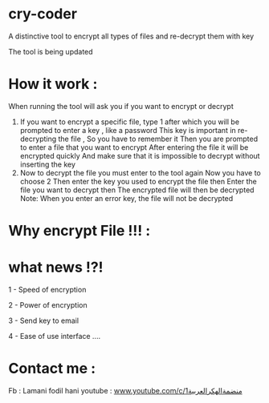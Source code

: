 # cry-coder
A distinctive tool to encrypt all types of files and re-decrypt them with key 

The tool is being updated
# How it work :

When running the tool will ask you if you want to encrypt or decrypt
1) If you want to encrypt a specific file, type 1 after which you will be prompted to enter a key , like a password
This key is important in re-decrypting the file , So you have to remember it
Then you are prompted to enter a file that you want to encrypt
After entering the file it will be encrypted quickly
And make sure that it is impossible to decrypt without inserting the key
2) Now to decrypt the file you must enter to the tool again
Now you have to choose 2
Then enter the key you used to encrypt the file
then Enter the file you want to decrypt
then The encrypted file will then be decrypted
Note: When you enter an error key, the file will not be decrypted

# Why encrypt File !!! :


# what news !?!

1 - Speed of encryption

2 - Power of encryption 

3 - Send key to email

4 - Ease of use interface
....

# Contact me :
Fb : Lamani fodil hani
youtube : www.youtube.com/c/منضمةالهكرالعربية1
